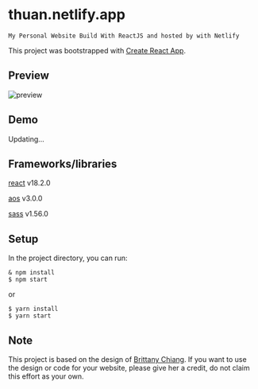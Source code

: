 # thuan.netlify.app

```
My Personal Website Build With ReactJS and hosted by with Netlify
```

This project was bootstrapped with [Create React App](https://github.com/facebook/create-react-app).

## Preview

![preview](https://user-images.githubusercontent.com/67035930/202001182-e536fc85-e168-4b4a-8281-f4b449da9c64.png)

## Demo

Updating...

## Frameworks/libraries

[react](https://reactjs.org/) v18.2.0

[aos](https://michalsnik.github.io/aos/) v3.0.0

[sass](https://sass-lang.com/) v1.56.0

## Setup

In the project directory, you can run:

```
& npm install
$ npm start
```

or

```
$ yarn install
$ yarn start
```

## Note

This project is based on the design of [Brittany Chiang](https://github.com/bchiang7/v4). If you want to use the design or code for your website, please give her a credit, do not claim this effort as your own.
